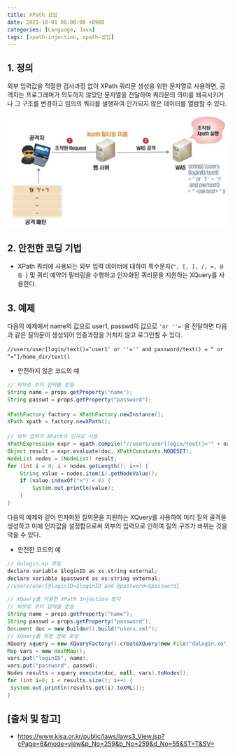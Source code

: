 ```yaml
---
title: XPath 삽입
date: 2021-10-01 06:00:00 +0900
categories: [Language, Java]
tags: [xpath-injection, xpath-삽입]
---
```


## 1. 정의
외부 입력값을 적절한 검사과정 없이 XPath 쿼리문 생성을 위한 문자열로 사용하면, 공격자는 프로그래머가 의도하지 않았던 문자열을 전달하여 쿼리문의 의미를 왜곡시키거나 그 구조를 변경하고 임의의 쿼리를 샐행하여 인가되지 않은 데이터를 열람할 수 있다.

![xpath](/assets/img/2021-10-01-xpath-injection/xpath.png)

## 2. 안전한 코딩 기법

* XPath 쿼리에 사용되는 외부 입력 데이터에 대하여 특수문자(```", [, ], /, =, @ 등 ```) 및 쿼리 예약어 필터링을 수행하고 인자화된 쿼리문을 지원하는 XQuery를 사용한다.

## 3. 예제
다음의 예제에서 name의 값으로 user1, passwd의 값으로 ```'or ''='```을 전달하면 다음과 같은 질의문이 생성되어 인증과정을 거치지 않고 로그인할 수 있다.

```//users/user[login/text()=‘user1' or ''='' and password/text() = “ or ”=“]/home_dir/text()```

* 안전하지 않은 코드의 예

```java
// 외부로 부터 입력을 받음
String name = props.getProperty("name");
String passwd = props.getProperty("password");

XPathFactory factory = XPathFactory.newInstance();
XPath xpath = factory.newXPath();

// 외부 입력이 XPath의 인자로 사용
XPathExpression expr = xpath.compile("//users/user[login/text()='" + name + "' and password/text() = '" + passwd + "']/home_dir/text()");
Object result = expr.evaluate(doc, XPathConstants.NODESET);
NodeList nodes = (NodeList) result;
for (int i = 0; i < nodes.getLength(); i++) {
    String value = nodes.item(i).getNodeValue();
    if (value.indexOf(">") < 0) {
        System.out.println(value);
    }
}
```

다음의 예제와 같이 인자화된 질의문을 지원하는 XQuery를 사용하여 미리 질의 골격을 생성하고 이에 인자값을 설정함으로써 외부의 입력으로 인하여 질의 구조가 바뀌는 것을 막을 수 있다.

* 안전한 코드의 예

```java
// dologin.xp 파일
declare variable $loginID as xs:string external;
declare variable $password as xs:string external;
//users/user[@loginID=$loginID and @password=$password]
```

```java
// XQuery를 이용한 XPath Injection 방지
// 외부로 부터 입력을 받음
String name = props.getProperty("name");
String passwd = props.getProperty("password");
Document doc = new Builder().build("users.xml");
// XQuery를 위한 정보 로딩
XQuery xquery = new XQueryFactory().createXQuery(new File("dologin.xq"));
Map vars = new HashMap();
vars.put("loginID", name);
vars.put("password", passwd);
Nodes results = xquery.execute(doc, null, vars).toNodes();
for (int i=0; i < results.size(); i++) {
 System.out.println(results.get(i).toXML());
}
```

## [출처 및 참고]
* <https://www.kisa.or.kr/public/laws/laws3_View.jsp?cPage=6&mode=view&p_No=259&b_No=259&d_No=55&ST=T&SV=>
